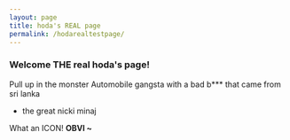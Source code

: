 ```yaml
---
layout: page
title: hoda's REAL page
permalink: /hodarealtestpage/
---
```

### Welcome THE real hoda's page!

Pull up in the monster
Automobile gangsta
with a bad b***
that came from sri lanka
- the great nicki minaj



What an ICON! **OBVI ~**
